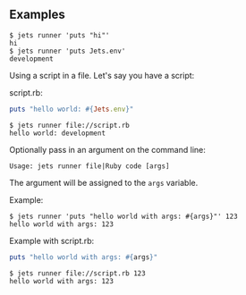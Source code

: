 ## Examples

    $ jets runner 'puts "hi"'
    hi
    $ jets runner 'puts Jets.env'
    development

Using a script in a file.  Let's say you have a script:

script.rb:

```ruby
puts "hello world: #{Jets.env}"
```

    $ jets runner file://script.rb
    hello world: development


Optionally pass in an argument on the command line:

    Usage: jets runner file|Ruby code [args]

The argument will be assigned to the `args` variable.

Example:

    $ jets runner 'puts "hello world with args: #{args}"' 123
    hello world with args: 123


Example with script.rb:

```ruby
puts "hello world with args: #{args}"
```

    $ jets runner file://script.rb 123
    hello world with args: 123

